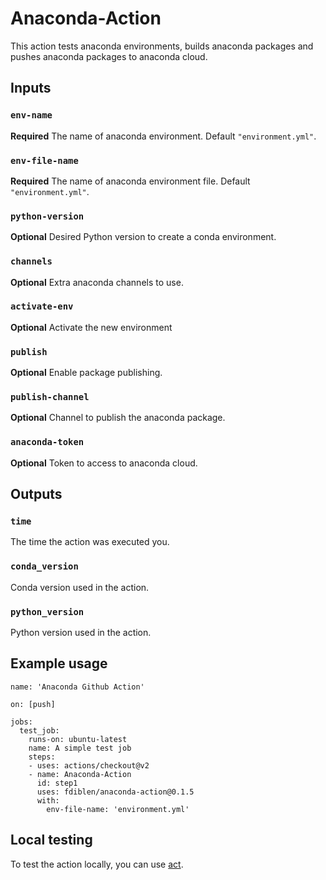 # Anaconda-Action

This action tests anaconda environments, builds anaconda packages and pushes anaconda packages to anaconda cloud.

## Inputs

### `env-name`

**Required** The name of anaconda environment. Default `"environment.yml"`.

### `env-file-name`

**Required** The name of anaconda environment file. Default `"environment.yml"`.

### `python-version`

**Optional** Desired Python version to create a conda environment.

### `channels`

**Optional** Extra anaconda channels to use.


### `activate-env`

**Optional** Activate the new environment

### `publish`

**Optional** Enable package publishing.

### `publish-channel`

**Optional** Channel to publish the anaconda package.

### `anaconda-token`

**Optional** Token to access to anaconda cloud.

## Outputs

### `time`

The time the action was executed you.

### `conda_version`

Conda version used in the action.

### `python_version`

Python version used in the action.

## Example usage

```workflow
name: 'Anaconda Github Action'

on: [push]

jobs:
  test_job:
    runs-on: ubuntu-latest
    name: A simple test job
    steps:
    - uses: actions/checkout@v2
    - name: Anaconda-Action
      id: step1
      uses: fdiblen/anaconda-action@0.1.5
      with:
        env-file-name: 'environment.yml'
```

## Local testing
To test the action locally, you can use [act](https://github.com/nektos/act).